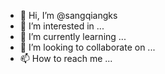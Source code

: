 - 👋 Hi, I’m @sangqiangks
- 👀 I’m interested in ...
- 🌱 I’m currently learning ...
- 💞️ I’m looking to collaborate on ...
- 📫 How to reach me ...

<!---
sangqiangks/sangqiang

You can click the Preview link to take a look at your changes.

--->
